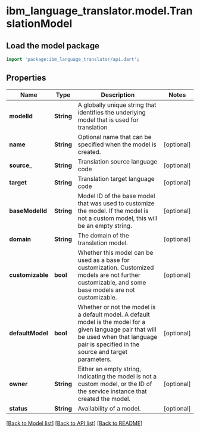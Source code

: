 # ibm_language_translator.model.TranslationModel

## Load the model package
```dart
import 'package:ibm_language_translator/api.dart';
```

## Properties
Name | Type | Description | Notes
------------ | ------------- | ------------- | -------------
**modelId** | **String** | A globally unique string that identifies the underlying model that is used for translation | 
**name** | **String** | Optional name that can be specified when the model is created. | [optional] 
**source_** | **String** | Translation source language code | [optional] 
**target** | **String** | Translation target language code | [optional] 
**baseModelId** | **String** | Model ID of the base model that was used to customize the model. If the model is not a custom model, this will be an empty string. | [optional] 
**domain** | **String** | The domain of the translation model. | [optional] 
**customizable** | **bool** | Whether this model can be used as a base for customization. Customized models are not further customizable, and some base models are not customizable. | [optional] 
**defaultModel** | **bool** | Whether or not the model is a default model. A default model is the model for a given language pair that will be used when that language pair is specified in the source and target parameters. | [optional] 
**owner** | **String** | Either an empty string, indicating the model is not a custom model, or the ID of the service instance that created the model. | [optional] 
**status** | **String** | Availability of a model. | [optional] 

[[Back to Model list]](../../README.md#documentation-for-models) [[Back to API list]](../../README.md#documentation-for-api-endpoints) [[Back to README]](../../README.md)


